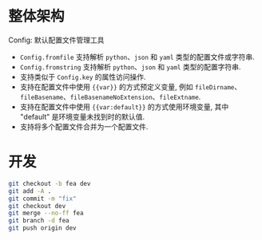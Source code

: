 # 整体架构

Config: 默认配置文件管理工具

- `Config.fromfile` 支持解析 `python`、`json` 和 `yaml` 类型的配置文件或字符串. 
- `Config.fromstring` 支持解析 `python`、`json` 和 `yaml` 类型的配置字符串. 
- 支持类似于 `Config.key` 的属性访问操作. 
- 支持在配置文件中使用 `{{var}}` 的方式预定义变量, 例如 `fileDirname`、`fileBasename`、`fileBasenameNoExtension`、`fileExtname`. 
- 支持在配置文件中使用 `{{var:default}}` 的方式使用环境变量, 其中 "default" 是环境变量未找到时的默认值. 
- 支持将多个配置文件合并为一个配置文件. 

# 开发

```bash
git checkout -b fea dev
git add -A .
git commit -m "fix"
git checkout dev
git merge --no-ff fea
git branch -d fea
git push origin dev
```
